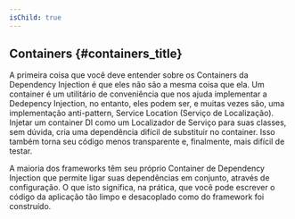 ```yaml
---
isChild: true
---
```


## Containers {#containers_title}

A primeira coisa que você deve entender sobre os Containers da Dependency Injection é que eles não são a mesma coisa
que ela. Um container é um utilitário de conveniência que nos ajuda implementar a Dedepency Injection, no entanto, eles
podem ser, e muitas vezes são, uma implementação anti-pattern, Service Location (Serviço de Localização).
Injetar um container DI como um Localizador de Serviço para suas classes, sem dúvida, cria uma dependência difícil de
substituir no container. Isso também torna seu código menos transparente e, finalmente, mais difícil de testar.

A maioria dos frameworks têm seu próprio Container de Dependency Injection que permite ligar suas dependências em
conjunto, através de configuração.
O que isto significa, na prática, que você pode escrever o código da aplicação tão limpo e desacoplado como do framework
foi construído.
